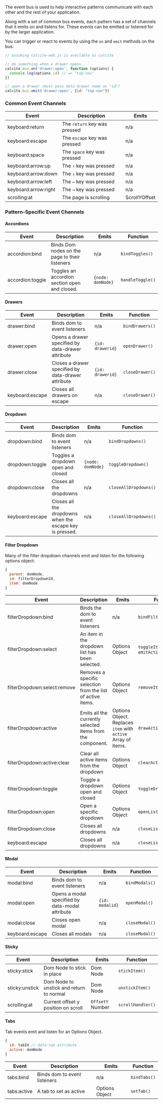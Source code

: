 The event bus is used to help interactive patterns communicate with each other and the rest of your application.

Along with a set of common bus events, each pattern has a set of channels that it emits on and listens for. These events can be emitted or listened for by the larger application.

You can trigger or react to events by using the `on` and `emit` methods on the bus:

```js
// assuming calcite-web.js is available as calcite

// do something when a drawer opens
calcite.bus.on('drawer:open', function (options) {
  console.log(options.id) // => "top-nav"
})

// open a drawer (must pass data-drawer name as "id")
calcite.bus.emit('drawer:open', {id: "top-nav"})
```

### Common Event Channels

| Event | Description | Emits |
| --- | --- | --- |
| keyboard:return | The `return` key was pressed | n/a |
| keyboard:escape | The `escape` key was pressed | n/a |
| keyboard:space | The `space` key was pressed      | n/a |
| keyboard:arrow:up | The `↑` key was pressed   | n/a |
| keyboard:arrow:down | The `↓` key was pressed | n/a |
| keyboard:arrow:left | The `←` key was pressed | n/a |
| keyboard:arrow:right | The `→` key was pressed | n/a |
| scrolling:at | The page is scrolling | ScrollYOffset |

### Pattern-Specific Event Channels

#### Accordions

| Event | Description | Emits | Function |
| --- | --- | --- | --- |
| accordion:bind | Binds Dom nodes on the page to their listeners | n/a | `bindToggles()` |
| accordion:toggle | Toggles an accordion section open and closed. | `{node: domNode}` | `handleToggle()` |

#### Drawers

| Event | Description | Emits | Function |
| --- | --- | --- | --- |
| drawer:bind | Binds dom to event listeners | n/a | `bindDrawers()` |
| drawer:open | Opens a drawer specified by data-drawer attribute | `{id: drawerid}` | `openDrawer()` |
| drawer:close | Closes a drawer specified by data-drawer attribute | `{id: drawerid}` | `closeDrawer()` |
| keyboard:escape | Closes all drawers on escape | n/a | `closeDrawer()` |



#### Dropdown

| Event | Description | Emits | Function |
| --- | --- | --- | --- |
| dropdown:bind | Binds dom to event listeners | n/a | `bindDropdowns()` |
| dropdown:toggle | Toggles a dropdown open and closed | `{node: domNode}` | `toggleDropdown()` |
| dropdown:close | Closes all the dropdowns | n/a | `closeAllDropdowns()` |
| keyboard:escape | Closes all the dropdowns when the escape key is pressed. | n/a | `closeAllDropdowns()` |


#### Filter Dropdown

Many of the filter dropdown channels emit and listen for the following options object:

```js
{
  parent: domNode,
  id: filterDropdownId,
  item: domNode
}
```

| Event | Description | Emits | Function |
| --- | --- | --- | --- |
| filterDropdown:bind | Binds the dom to event listeners | n/a | `bindFilterDropdowns()` |
| filterDropdown:select | An item in the dropdown list has been selected. | Options Object | `toggleItem()`, `emitActive()` |
| filterDropdown:select:remove | Removes a specific selection from the list of active items. | Options Object | `removeItem()` |
| filterDropdown:active | Emits all the currently selected items from the component. | Options Object. Replaces `item` with `active` Array of items. | `drawActive()` |
| filterDropdown:active:clear | Clear all active items from the dropdown | Options Object | `clearActive()` |
| filterDropdown:toggle | Toggle a dropdown open and closed | Options Object | `toggleDropdown()` |
| filterDropdown:open | Open a specific dropdown | Options Object | `openList()` |
| filterDropdown:close | Closes all dropdowns | n/a | `closeList()` |
| keyboard:escape | Closes all dropdowns | n/a | `closeList()` |

#### Modal

| Event | Description | Emits | Function |
| --- | --- | --- | --- |
| modal:bind | Binds dom to event listeners | n/a | `bindModals()` |
| modal:open | Opens a modal specified by data-modal attribute | `{id: modalid}` |  `openModal()` |
| modal:close | Closes open modal | n/a | `closeModal()` |
| keyboard:escape | Closes all modals | n/a | `closeModal()` |

#### Sticky

| Event | Description | Emits | Function |
| --- | --- | --- | --- |
| sticky:stick | Dom Node to stick in place | Dom Node | `stickItem()` |
| sticky:unstick | Dom Node to unstick and return to normal | Dom Node | `unstickItem()` |
| scrolling:at | Current offset y position on scroll | `OffsetY` Number | `scrollHandler()` |

#### Tabs

Tab events emit and listen for an Options Object.

```js
{
  id: tabId // data-tab attribute
  active: domNode
}
```

| Event | Description | Emits | Function |
| --- | --- | --- | --- |
| tabs:bind | Binds dom to event listeners | n/a | `bindTabs()` |
| tabs:active | A tab to set as active | Options Object | `setTab()` |

